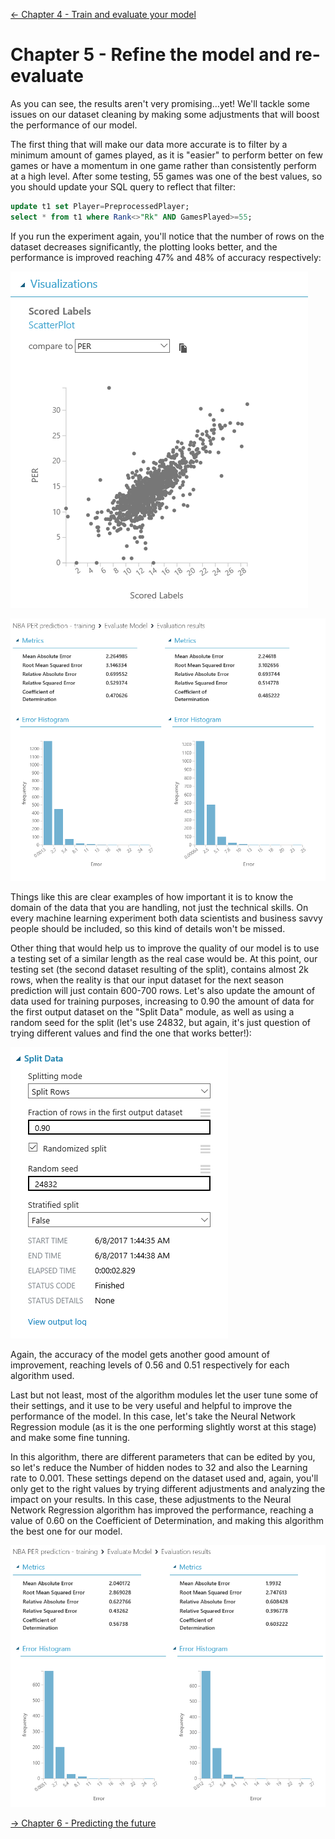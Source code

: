 [<- Chapter 4 - Train and evaluate your model](./04-Train%20and%20evaluate%20your%20model.md)

# Chapter 5 - Refine the model and re-evaluate

As you can see, the results aren&#39;t very promising…yet! We&#39;ll tackle some issues on our dataset cleaning by making some adjustments that will boost the performance of our model.

The first thing that will make our data more accurate is to filter by a minimum amount of games played, as it is &quot;easier&quot; to perform better on few games or have a momentum in one game rather than consistently perform at a high level. After some testing, 55 games was one of the best values, so you should update your SQL query to reflect that filter:

```sql
update t1 set Player=PreprocessedPlayer;
select * from t1 where Rank<>"Rk" AND GamesPlayed>=55;
```


If you run the experiment again, you&#39;ll notice that the number of rows on the dataset decreases significantly, the plotting looks better, and the performance is improved reaching 47% and 48% of accuracy respectively:

![](./imgs/ML46.png)

![](./imgs/ML47.png)

Things like this are clear examples of how important it is to know the domain of the data that you are handling, not just the technical skills. On every machine learning experiment both data scientists and business savvy people should be included, so this kind of details won&#39;t be missed.

Other thing that would help us to improve the quality of our model is to use a testing set of a similar length as the real case would be. At this point, our testing set (the second dataset resulting of the split), contains almost 2k rows, when the reality is that our input dataset for the next season prediction will just contain 600-700 rows. Let&#39;s also update the amount of data used for training purposes, increasing to 0.90 the amount of data for the first output dataset on the &quot;Split Data&quot; module, as well as using a random seed for the split (let&#39;s use 24832, but again, it&#39;s just question of trying different values and find the one that works better!):

![](./imgs/ML48.png)

Again, the accuracy of the model gets another good amount of improvement, reaching levels of 0.56 and 0.51 respectively for each algorithm used.

Last but not least, most of the algorithm modules let the user tune some of their settings, and it use to be very useful and helpful to improve the performance of the model. In this case, let&#39;s take the Neural Network Regression module (as it is the one performing slightly worst at this stage) and make some fine tunning.

In this algorithm, there are different parameters that can be edited by you, so let&#39;s reduce the Number of hidden nodes to 32 and also the Learning rate to 0.001. These settings depend on the dataset used and, again, you&#39;ll only get to the right values by trying different adjustments and analyzing the impact on your results. In this case, these adjustments to the Neural Network Regression algorithm has improved the performance, reaching a value of 0.60 on the Coefficient of Determination, and making this algorithm the best one for our model.

![](./imgs/ML49.png)

[-> Chapter 6 - Predicting the future](./06-Predicting%20the%20future.md)